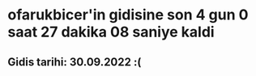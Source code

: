 # ofarukbicer'in gidisine son 4 gun 0 saat 27 dakika 08 saniye kaldi

## Gidis tarihi: 30.09.2022 :(